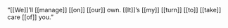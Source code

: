 “[[We]]’ll [[manage]] [[on]] [[our]] own. [[It]]’s [[my]] [[turn]] [[to]] [[take]] care [[of]] you.”